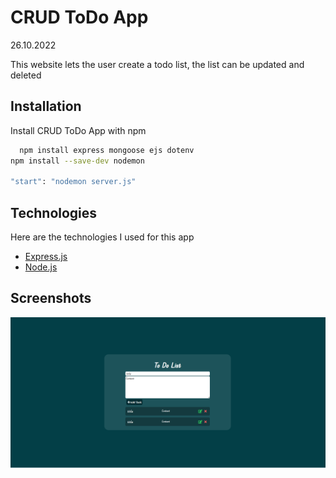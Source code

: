 
# CRUD ToDo App

26.10.2022

This website lets the user create a todo list, the list can be updated and deleted


## Installation

Install CRUD ToDo App with npm

```bash
  npm install express mongoose ejs dotenv
npm install --save-dev nodemon

"start": "nodemon server.js"
```
    
## Technologies

Here are the technologies I used for this app

- [Express.js](https://expressjs.com)
- [Node.js](https://nodejs.org/en/)

## Screenshots

![Login](https://raw.githubusercontent.com/gregorboznar/CRUD-To-Do/master/Screenshot.png?token=GHSAT0AAAAAABZCZNK6BJVREWV3YET54DP4Y2ZH3LA)


